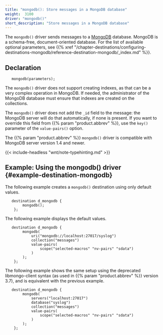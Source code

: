 ```yaml
---
title: "mongodb(): Store messages in a MongoDB database"
weight:  3100
driver: "mongodb()"
short_description: "Store messages in a MongoDB database"
---
```

<!-- DISCLAIMER: This file is based on the syslog-ng Open Source Edition documentation https://github.com/balabit/syslog-ng-ose-guides/commit/2f4a52ee61d1ea9ad27cb4f3168b95408fddfdf2 and is used under the terms of The syslog-ng Open Source Edition Documentation License. The file has been modified by Axoflow. -->

The `mongodb()` driver sends messages to a [MongoDB](https://www.mongodb.com/) database. MongoDB is a schema-free, document-oriented database. For the list of available optional parameters, see {{% xref "/chapter-destinations/configuring-destinations-mongodb/reference-destination-mongodb/_index.md" %}}.


## Declaration

```shell
   mongodb(parameters);
```


The `mongodb()` driver does not support creating indexes, as that can be a very complex operation in MongoDB. If needed, the administrator of the MongoDB database must ensure that indexes are created on the collections.

The `mongodb()` driver does not add the `_id` field to the message: the MongoDB server will do that automatically, if none is present. If you want to override this field from {{% param "product.abbrev" %}}, use the `key()` parameter of the `value-pairs()` option.

The {{% param "product.abbrev" %}} `mongodb()` driver is compatible with MongoDB server version 1.4 and newer.

{{< include-headless "wnt/note-typehinting.md" >}}


## Example: Using the mongodb() driver {#example-destination-mongodb}

The following example creates a `mongodb()` destination using only default values.

```shell
   destination d_mongodb {
        mongodb();
    };
```

The following example displays the default values.

```shell
   destination d_mongodb {
        mongodb(
            uri("mongodb://localhost:27017/syslog")
            collection("messages")
            value-pairs(
                scope("selected-macros" "nv-pairs" "sdata")
            )
        );
    };
```

The following example shows the same setup using the deprecated libmongo-client syntax (as used in {{% param "product.abbrev" %}} version 3.7), and is equivalent with the previous example.

```shell
   destination d_mongodb {
        mongodb(
            servers("localhost:27017")
            database("syslog")
            collection("messages")
            value-pairs(
                scope("selected-macros" "nv-pairs" "sdata")
            )
        );
    };
```

